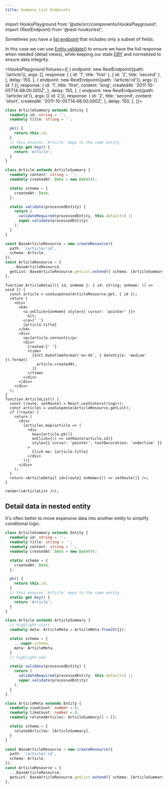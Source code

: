 ```yaml
---
title: Summary List Endpoints
---
```


import HooksPlayground from '@site/src/components/HooksPlayground';
import {RestEndpoint} from '@rest-hooks/rest';

Sometimes you have a [list endpoint](../api/createResource.md#getlist) that includes
only a subset of fields.

In this case we can use [Entity.validate()](../api/Entity.md#validate) to ensure
we have the full response when needed (detail views), while keeping our state [DRY](https://deviq.com/principles/dont-repeat-yourself) and normalized to ensure data integrity.

<HooksPlayground fixtures={[
{
endpoint: new RestEndpoint({path: '/article'}),
args: [],
response: [
{ id: '1', title: 'first' },
{ id: '2', title: 'second' },
],
delay: 150,
},
{
endpoint: new RestEndpoint({path: '/article/:id'}),
args: [{ id: 1 }],
response: {
id: '1',
title: 'first',
content: 'long',
createdAt: '2011-10-05T14:48:00.000Z',
},
delay: 150,
},
{
endpoint: new RestEndpoint({path: '/article/:id'}),
args: [{ id: 2 }],
response: {
id: '2',
title: 'second',
content: 'short',
createdAt: '2011-10-05T14:48:00.000Z',
},
delay: 150,
},
]}>

```typescript title="api/Article.ts"
class ArticleSummary extends Entity {
  readonly id: string = '';
  readonly title: string = '';

  pk() {
    return this.id;
  }
  // this ensures `Article` maps to the same entity
  static get key() {
    return 'Article';
  }
}

class Article extends ArticleSummary {
  readonly content: string = '';
  readonly createdAt: Date = new Date(0);

  static schema = {
    createdAt: Date,
  };

  static validate(processedEntity) {
    return (
      validateRequired(processedEntity, this.defaults) ||
      super.validate(processedEntity)
    );
  }
}

const BaseArticleResource = new createResource({
  path: '/article/:id',
  schema: Article,
});
const ArticleResource = {
  ...BaseArticleResource,
  getList: BaseArticleResource.getList.extend({ schema: [ArticleSummary] }),
};
```

```tsx title="ArticleDetail.tsx" collapsed
function ArticleDetail({ id, onHome }: { id: string; onHome: () => void }) {
  const article = useSuspense(ArticleResource.get, { id });
  return (
    <div>
      <h4>
        <a onClick={onHome} style={{ cursor: 'pointer' }}>
          &lt;
        </a>{' '}
        {article.title}
      </h4>
      <div>
        <p>{article.content}</p>
        <div>
          Created:{' '}
          <time>
            {Intl.DateTimeFormat('en-US', { dateStyle: 'medium' }).format(
              article.createdAt,
            )}
          </time>
        </div>
      </div>
    </div>
  );
}
function ArticleList() {
  const [route, setRoute] = React.useState<string>();
  const articles = useSuspense(ArticleResource.getList);
  if (!route) {
    return (
      <div>
        {articles.map(article => (
          <div
            key={article.pk()}
            onClick={() => setRoute(article.id)}
            style={{ cursor: 'pointer', textDecoration: 'underline' }}
          >
            Click me: {article.title}
          </div>
        ))}
      </div>
    );
  }
  return <ArticleDetail id={route} onHome={() => setRoute()} />;
}

render(<ArticleList />);
```

</HooksPlayground>

## Detail data in nested entity

It's often better to move expensive data into another entity to simplify conditional
logic.

```typescript title="api/Article.ts"
class ArticleSummary extends Entity {
  readonly id: string = '';
  readonly title: string = '';
  readonly content: string = '';
  readonly createdAt: Date = new Date(0);

  static schema = {
    createdAt: Date,
  };

  pk() {
    return this.id;
  }
  // this ensures `Article` maps to the same entity
  static get key() {
    return 'Article';
  }
}

class Article extends ArticleSummary {
  // highlight-start
  readonly meta: ArticleMeta = ArticleMeta.fromJS({});

  static schema = {
    ...super.schema,
    meta: ArticleMeta,
  }
  // highlight-end

  static validate(processedEntity) {
    return (
      validateRequired(processedEntity, this.defaults) ||
      super.validate(processedEntity)
    );
  }
}

class ArticleMeta extends Entity {
  readonly viewCount: number = 0;
  readonly likeCount: number = 0;
  readonly relatedArticles: ArticleSummary[] = [];

  static schema = {
    relatedArticles: [ArticleSummary],
  }
}

const BaseArticleResource = new createResource({
  path: '/article/:id',
  schema: Article,
});
const ArticleResource = {
  ...BaseArticleResource,
  getList: BaseArticleResource.getList.extend({ schema: [ArticleSummary] }),
};
```
